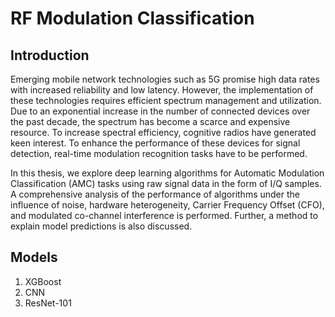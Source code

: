 # RF Modulation Classification


## Introduction

Emerging mobile network technologies such as 5G promise high data rates with increased
reliability and low latency. However, the implementation of these technologies
requires efficient spectrum management and utilization. Due to an exponential
increase in the number of connected devices over the past decade, the spectrum has
become a scarce and expensive resource. To increase spectral efficiency, cognitive
radios have generated keen interest. To enhance the performance of these devices
for signal detection, real-time modulation recognition tasks have to be performed.

In this thesis, we explore deep learning algorithms for Automatic Modulation
Classification (AMC) tasks using raw signal data in the form of I/Q samples. A
comprehensive analysis of the performance of algorithms under the influence of noise,
hardware heterogeneity, Carrier Frequency Offset (CFO), and modulated co-channel
interference is performed. Further, a method to explain model predictions is also
discussed.

## Models

1. XGBoost
2. CNN
3. ResNet-101

